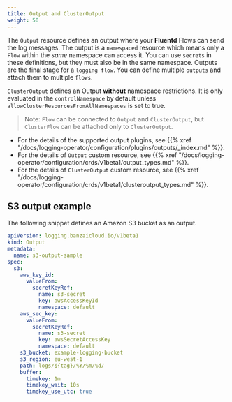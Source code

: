 ```yaml
---
title: Output and ClusterOutput
weight: 50
---
```


The `Output` resource defines an output where your **Fluentd** Flows can send the log messages. The output is a `namespaced` resource which means only a `Flow` within the *same* namespace can access it. You can use `secrets` in these definitions, but they must also be in the same namespace.
Outputs are the final stage for a `logging flow`. You can define multiple `outputs` and attach them to multiple `flows`.

`ClusterOutput` defines an Output **without** namespace restrictions. It is only evaluated in the `controlNamespace` by default unless `allowClusterResourcesFromAllNamespaces` is set to true.

> Note: `Flow` can be connected to `Output` and `ClusterOutput`, but `ClusterFlow` can be attached only to `ClusterOutput`.

- For the details of the supported output plugins, see {{% xref "/docs/logging-operator/configuration/plugins/outputs/_index.md" %}}.
- For the details of `Output` custom resource, see {{% xref "/docs/logging-operator/configuration/crds/v1beta1/output_types.md" %}}.
- For the details of `ClusterOutput` custom resource, see {{% xref "/docs/logging-operator/configuration/crds/v1beta1/clusteroutput_types.md" %}}.

## S3 output example

The following snippet defines an Amazon S3 bucket as an output.

```yaml
apiVersion: logging.banzaicloud.io/v1beta1
kind: Output
metadata:
  name: s3-output-sample
spec:
  s3:
    aws_key_id:
      valueFrom:
        secretKeyRef:
          name: s3-secret
          key: awsAccessKeyId
          namespace: default
    aws_sec_key:
      valueFrom:
        secretKeyRef:
          name: s3-secret
          key: awsSecretAccessKey
          namespace: default
    s3_bucket: example-logging-bucket
    s3_region: eu-west-1
    path: logs/${tag}/%Y/%m/%d/
    buffer:
      timekey: 1m
      timekey_wait: 10s
      timekey_use_utc: true
```
